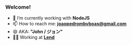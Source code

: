 ### Welcome!
- 🔭 I’m currently working with **NodeJS**
- 📫 How to reach me: **joaopedrombvboas@gmail.com**
- 😄 AKA: **"John / ジョン"**
- 👨‍💻 Working at [**Lend**](https://lend.tech/pt)
